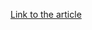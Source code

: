 [Link to the article](https://securityintelligence.com/meanwhile-britain-qadars-v3-hardens-evasion-targets-18-uk-banks/)
